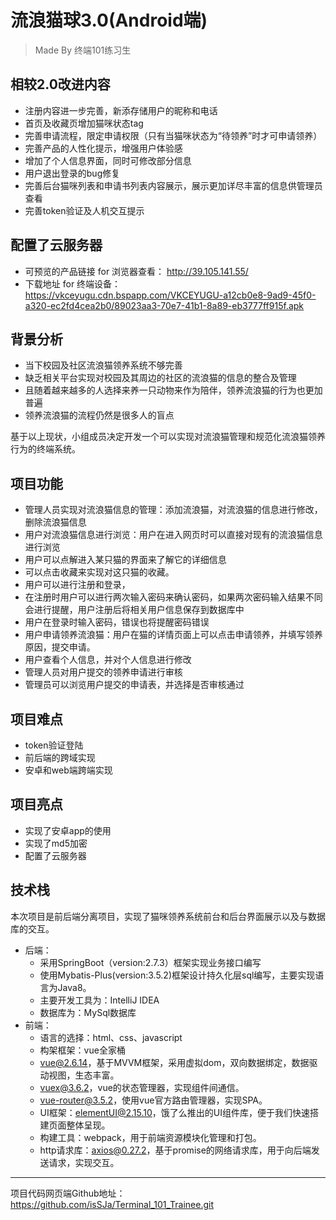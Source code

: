 # 流浪猫球3.0(Android端)

> Made By 终端101练习生

## 相较2.0改进内容
* 注册内容进一步完善，新添存储用户的昵称和电话
* 首页及收藏页增加猫咪状态tag
* 完善申请流程，限定申请权限（只有当猫咪状态为“待领养”时才可申请领养）
* 完善产品的人性化提示，增强用户体验感
* 增加了个人信息界面，同时可修改部分信息
* 用户退出登录的bug修复
* 完善后台猫咪列表和申请书列表内容展示，展示更加详尽丰富的信息供管理员查看
* 完善token验证及人机交互提示

## 配置了云服务器
  * 可预览的产品链接 for 浏览器查看： 
  http://39.105.141.55/
  * 下载地址 for 终端设备：  
  https://vkceyugu.cdn.bspapp.com/VKCEYUGU-a12cb0e8-9ad9-45f0-a320-ec2fd4cea2b0/89023aa3-70e7-41b1-8a89-eb3777ff915f.apk

## 背景分析
* 当下校园及社区流浪猫领养系统不够完善
* 缺乏相关平台实现对校园及其周边的社区的流浪猫的信息的整合及管理
* 且随着越来越多的人选择来养一只动物来作为陪伴，领养流浪猫的行为也更加普遍
* 领养流浪猫的流程仍然是很多人的盲点

基于以上现状，小组成员决定开发一个可以实现对流浪猫管理和规范化流浪猫领养行为的终端系统。

## 项目功能
* 管理人员实现对流浪猫信息的管理：添加流浪猫，对流浪猫的信息进行修改，删除流浪猫信息
* 用户对流浪猫信息进行浏览：用户在进入网页时可以直接对现有的流浪猫信息进行浏览
* 用户可以点解进入某只猫的界面来了解它的详细信息
* 可以点击收藏来实现对这只猫的收藏。
* 用户可以进行注册和登录，
* 在注册时用户可以进行两次输入密码来确认密码，如果两次密码输入结果不同会进行提醒，用户注册后将相关用户信息保存到数据库中
* 用户在登录时输入密码，错误也将提醒密码错误
* 用户申请领养流浪猫：用户在猫的详情页面上可以点击申请领养，并填写领养原因，提交申请。
* 用户查看个人信息，并对个人信息进行修改
* 管理人员对用户提交的领养申请进行审核
* 管理员可以浏览用户提交的申请表，并选择是否审核通过

## 项目难点
* token验证登陆
* 前后端的跨域实现
* 安卓和web端跨端实现

## 项目亮点
* 实现了安卓app的使用
* 实现了md5加密
* 配置了云服务器

## 技术栈
本次项目是前后端分离项目，实现了猫咪领养系统前台和后台界面展示以及与数据库的交互。
* 后端：
  * 采用SpringBoot（version:2.7.3）框架实现业务接口编写
  * 使用Mybatis-Plus(version:3.5.2)框架设计持久化层sql编写，主要实现语言为Java8。
  * 主要开发工具为：IntelliJ IDEA
  * 数据库为：MySql数据库
* 前端：
  * 语言的选择：html、css、javascript
  * 构架框架：vue全家桶
  * vue@2.6.14，基于MVVM框架，采用虚拟dom，双向数据绑定，数据驱动视图，生态丰富。
  * vuex@3.6.2，vue的状态管理器，实现组件间通信。
  * vue-router@3.5.2，使用vue官方路由管理器，实现SPA。
  * UI框架：elementUI@2.15.10，饿了么推出的UI组件库，便于我们快速搭建页面整体呈现。
  * 构建工具：webpack，用于前端资源模块化管理和打包。
  * http请求库：axios@0.27.2，基于promise的网络请求库，用于向后端发送请求，实现交互。

---
项目代码网页端Github地址：https://github.com/isSJa/Terminal_101_Trainee.git
